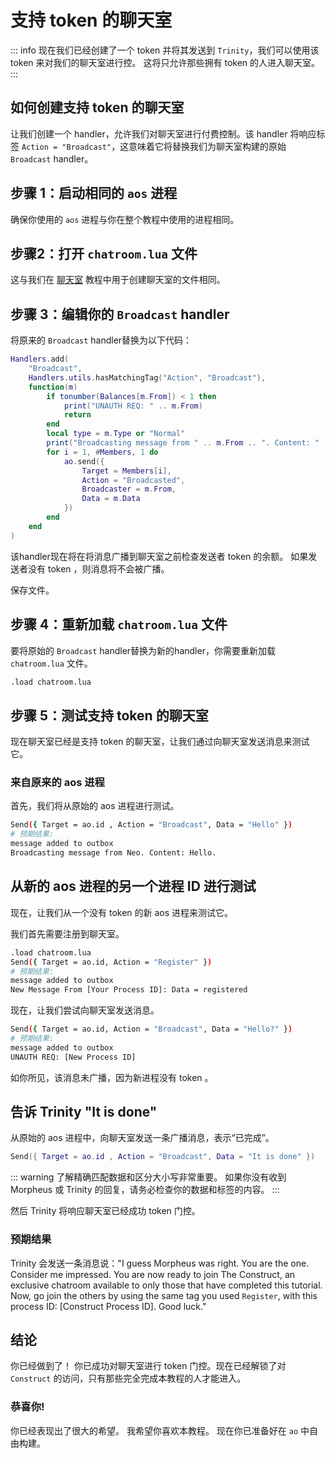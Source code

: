 # 支持 token 的聊天室

::: info
现在我们已经创建了一个 token 并将其发送到 `Trinity`，我们可以使用该 token 来对我们的聊天室进行控。 这将只允许那些拥有 token 的人进入聊天室。
:::

## 如何创建支持 token 的聊天室

让我们创建一个 handler，允许我们对聊天室进行付费控制。该 handler 将响应标签 `Action = "Broadcast"`，这意味着它将替换我们为聊天室构建的原始 `Broadcast` handler。

## 步骤 1：启动相同的 `aos` 进程

确保你使用的 `aos` 进程与你在整个教程中使用的进程相同。

## 步骤2：打开 `chatroom.lua` 文件

这与我们在 [聊天室](chatroom) 教程中用于创建聊天室的文件相同。

## 步骤 3：编辑你的 `Broadcast` handler

将原来的 `Broadcast` handler替换为以下代码：

```lua
Handlers.add(
    "Broadcast",
    Handlers.utils.hasMatchingTag("Action", "Broadcast"),
    function(m)
        if tonumber(Balances[m.From]) < 1 then
            print("UNAUTH REQ: " .. m.From)
            return
        end
        local type = m.Type or "Normal"
        print("Broadcasting message from " .. m.From .. ". Content: " .. m.Data)
        for i = 1, #Members, 1 do
            ao.send({
                Target = Members[i],
                Action = "Broadcasted",
                Broadcaster = m.From,
                Data = m.Data
            })
        end
    end
)
```

该handler现在将在将消息广播到聊天室之前检查发送者 token 的余额。 如果发送者没有 token ，则消息将不会被广播。

保存文件。

## 步骤 4：重新加载 `chatroom.lua` 文件

要将原始的 `Broadcast` handler替换为新的handler，你需要重新加载 `chatroom.lua` 文件。

```sh
.load chatroom.lua
```

## 步骤 5：测试支持 token 的聊天室

现在聊天室已经是支持 token 的聊天室，让我们通过向聊天室发送消息来测试它。

### 来自原来的 aos 进程

首先，我们将从原始的 aos 进程进行测试。

```sh
Send({ Target = ao.id , Action = "Broadcast", Data = "Hello" })
# 预期结果:
message added to outbox
Broadcasting message from Neo. Content: Hello.
```

## 从新的 aos 进程的另一个进程 ID 进行测试

现在，让我们从一个没有 token 的新 aos 进程来测试它。

我们首先需要注册到聊天室。

```sh
.load chatroom.lua
Send({ Target = ao.id, Action = "Register" })
# 预期结果:
message added to outbox
New Message From [Your Process ID]: Data = registered
```

现在，让我们尝试向聊天室发送消息。

```sh
Send({ Target = ao.id, Action = "Broadcast", Data = "Hello?" })
# 预期结果:
message added to outbox
UNAUTH REQ: [New Process ID]
```

如你所见，该消息未广播，因为新进程没有 token 。

## 告诉 Trinity "It is done"

从原始的 aos 进程中，向聊天室发送一条广播消息，表示“已完成”。

```lua
Send({ Target = ao.id , Action = "Broadcast", Data = "It is done" })
```

::: warning
了解精确匹配数据和区分大小写非常重要。 如果你没有收到 Morpheus 或 Trinity 的回复，请务必检查你的数据和标签的内容。
:::

然后 Trinity 将响应聊天室已经成功 token 门控。

### 预期结果

Trinity 会发送一条消息说："I guess Morpheus was right. You are the one. Consider me impressed. You are now ready to join The Construct, an exclusive chatroom available to only those that have completed this tutorial. Now, go join the others by using the same tag you used `Register`, with this process ID: [Construct Process ID]. Good luck."

## 结论

你已经做到了！ 你已成功对聊天室进行 token 门控。现在已经解锁了对 `Construct` 的访问，只有那些完全完成本教程的人才能进入。

### 恭喜你!

你已经表现出了很大的希望。 我希望你喜欢本教程。 现在你已准备好在 `ao` 中自由构建。
